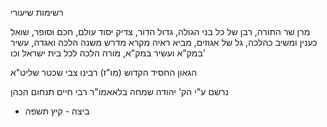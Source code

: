רשימות שיעורי

מרן שר התורה, רבן של כל בני הגולה, גדול הדור, צדיק יסוד עולם,
חכם וסופר, שואל כענין ומשיב כהלכה, גל של אגוזים,
מביא ראיה מקרא מדרש משנה הלכה ואגדה,
עשיר במק"א ועשיר במק"א,
מורה הלכה לכל
בית ישראל
וכו'

הגאון החסיד הקדוש
(מו"ז) רבינו צבי שכטר שליט"א

נרשם ע"י הק' יהודה שמחה בלאאמו"ר רבי חיים תנחום הכהן
* ביצה - קיץ תשפה